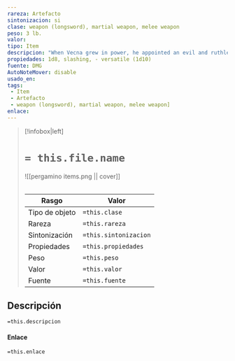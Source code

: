 ```yaml
---
rareza: Artefacto
sintonizacion: si
clase: weapon (longsword), martial weapon, melee weapon
peso: 3 lb.
valor: 
tipo: Item
descripcion: "When Vecna grew in power, he appointed an evil and ruthless lieutenant, Kas the Bloody Handed, to act as his bodyguard and right hand. This despicable villain served as advisor, warlord, and assassin. His successes earned him Vecna&#x27;s admiration and a reward: a sword with as dark a pedigree as the man who would wield it.For a long time, Kas faithfully served the lich but as Kas&#x27;s power grew, so did his hubris. His sword urged him to supplant Vecna, so that they could rule the lich&#x27;s empire in Vecna&#x27;s stead. Legend says Vecna&#x27;s destruction came at Kas&#x27;s hand, but Vecna also wrought his rebellious lieutenant&#x27;s doom, leaving only Kas&#x27;s sword behind. The world was made brighter thereby.The Sword of Kas is a magic, sentient longsword that grants a +3 bonus to attack and damage rolls made with it. It scores a critical hit on a roll of 19 or 20, and deals an extra 2d10 slashing damage to undead.If the sword isn&#x27;t bathed in blood within 1 minute of being drawn from its scabbard, its wielder must make a DC 15 Charisma saving throw. On a successful save, the wielder takes 3d6 psychic damage. On a failed save, the wielder is dominated by the sword, as if by the dominate monster spell, and the sword demands that it be bathed in blood. The spell effect ends when the sword&#x27;s demand is met. Random Properties. The Sword of Kas has the following random properties:1 minor beneficial property1 major beneficial property1 minor detrimental property1 major detrimental property Spirit of Kas. While the sword is on your person, you add a d10 to your initiative at the start of every combat. In addition, when you use an action to attack with the sword, you can transfer some or all of its attack bonus to your Armor Class instead. The adjusted bonuses remain in effect until the start of your next turn. Spells. While the sword is on your person, you can use an action to cast one of the following spells (save 18) from it: call lightning, divine word, or finger of death. Once you use the sword to cast a spell, you can&#x27;t cast that spell again from it until the next dawn. Sentience. The Sword of Kas is a sentient chaotic evil weapon with an Intelligence of 15, a Wisdom of 13, and a Charisma of 16. It has hearing and darkvision out to a range of 120 feet.The weapon communicates telepathically with its wielder and can speak, read, and understand Common. Personality. The sword&#x27;s purpose is to bring ruin to Vecna. Killing Vecna&#x27;s worshipers, destroying the lich&#x27;s works, and foiling his machinations all help to fulfill this goal.The Sword of Kas also seeks to destroy anyone corrupted by the Eye and Hand of Vecna. The sword&#x27;s obsession with those Artefactos eventually becomes a fixation for its wielder. Destroying the Sword. A creature attuned to both the Eye of Vecna and the Hand of Vecna can use the wish property of those combined Artefactos to unmake the Sword of Kas. The creature must cast the wish spell and make a Charisma check contested by the Charisma check of the sword. The sword must be within 30 feet of the creature, or the spell fails. If the sword wins the contest, nothing happens, and the wish spell is wasted. If the sword loses the contest, it is destroyed. Versatile. This weapon can be used with one or two hands. A damage value in parentheses appears with the property—the damage when the weapon is used with two hands to make a melee attack."
propiedades: 1d8, slashing, - versatile (1d10)
fuente: DMG
AutoNoteMover: disable
usado_en:  
tags: 
 - Item
 - Artefacto
 - weapon (longsword), martial weapon, melee weapon]
enlace: 
---
```


> [!infobox|left]
>  # `= this.file.name`
> ![[pergamino items.png || cover]]
> ######   
> |Rasgo | Valor |
> | --- | --- |
> | Tipo de objeto| `=this.clase`|
>  | Rareza| `=this.rareza`|
> | Sintonización | `=this.sintonizacion` |
> | Propiedades | `=this.propiedades` |
>  | Peso | `=this.peso` |
> | Valor | `=this.valor` |
> | Fuente | `=this.fuente` |


## Descripción
`=this.descripcion`

#### Enlace
`=this.enlace`